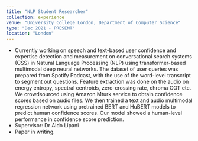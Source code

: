 ```yaml
---
title: "NLP Student Researcher"
collection: experience
venue: "University College London, Department of Computer Science"
type: "Dec 2021 - PRESENT"
location: "London"
---
```


* Currently working on speech and text-based user confidence and expertise detection and measurement on conversational search systems (CSS) in Natural Language Processing (NLP) using transformer-based multimodal deep neural networks. The dataset of user queries was prepared from Spotify Podcast, with the use of the word-level transcript to segment out questions. Feature extraction was done on the audio on energy entropy, spectral centroids, zero-crossing rate, chroma CQT etc. We crowdsourced using Amazon Mturk service to obtain confidence scores based on audio files. We then trained a text and audio multimodal regression network using pretrained BERT and HuBERT models to predict human confidence scores. Our model showed a human-level performance in confidence score prediction.
* Supervisor: Dr Aldo Lipani
* Paper in writing.